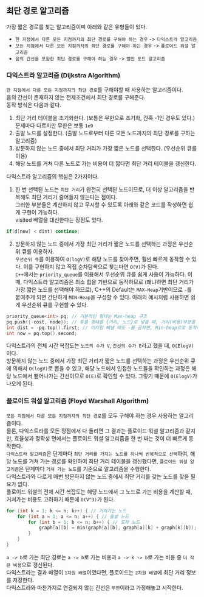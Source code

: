 ## 최단 경로 알고리즘
가장 짧은 경로를 찾는 알고리즘이며 아래와 같은 유형들이 있다.    
* `한 지점에서 다른 모든 지점까지의 최단 경로를 구해야 하는 경우` -> `다익스트라 알고리즘`    
* `모든 지점에서 다른 모든 지점까지의 최단 경로를 구해야 하는 경우` -> `플로이드 워셜 알고리즘`
* `음의 간선을 포함한 최단 경로를 구해야 하는 경우` -> `벨만 포드 알고리즘`

### 다익스트라 알고리즘 (Dijkstra Algorithm)
`한 지점에서 다른 모든 지점까지의 최단 경로`를 구해야할 때 사용하는 알고리즘이다.    
음의 간선이 존재하지 않는 전제조건에서 최단 경로를 구해준다.    
동작 방식은 다음과 같다.
1. 최단 거리 테이블을 초기화한다. (보통은 무한으로 초기화, 간혹 -1인 경우도 있다.) 문제마다 다르지만 무한은 보통 `1e9`
2. 출발 노드를 설정한다. (출발 노드로부터 다른 모든 노드까지의 최단 경로를 구하는 알고리즘)
3. 방문하지 않는 노드 중에서 최단 거리가 가장 짧은 노드를 선택한다. (우선순위 큐를 이용)
4. 해당 노드를 거쳐 다른 노드로 가는 비용이 더 짧다면 최단 거리 테이블을 갱신한다.

다익스트라 알고리즘의 핵심은 2가지이다.    
1. 한 번 선택된 노드는 `최단 거리`가 완전히 선택된 노드이므로, 더 이상 알고리즘을 반복해도 최단 거리가 줄어들지 않는다는 점이다.    
그러한 부분들은 계산하지 않고 무시할 수 있도록 아래와 같은 코드를 작성하면 쉽게 구현이 가능하다.    
visited 배열을 대신한다는 장점도 있다.    
```cpp
if(d[now] < dist) continue;
```

2. 방문하지 않는 노드 중에서 가장 최단 거리가 짧은 노드를 선택하는 과정은 우선순위 큐를 이용하자.    
`우선순위 큐`를 이용하여 `O(logV)`로 해당 노드를 찾아주면, 훨씬 빠르게 동작할 수 있다.
이를 구현하지 않고 직접 순차탐색으로 찾는다면 `O(V)`가 된다.    
`C++`에서는 `priority_queue`를 이용해서 우선순위 큐를 쉽게 사용이 가능하다. 이 때, 다익스트라 알고리즘은 최소 힙을 기반으로 동작하므로
(왜냐하면 최단 거리가 가장 짧은 노드를 선택해야 하므로), C++의 Default는 `MAX-Heap`기반이므로 `-`를 붙여주게 되면 간단하게 `MIN-Heap`을 구성할 수 있다.
아래의 예시처럼 사용하면 쉽게 우선순위 큐를 구현할 수 있다.    
```cpp
priority_queue<int> pq; // 기본적인 형태는 Max-heap 구조
pq.push({-cost, node}); // 튜플 형태를 {거리, 노드}로 넣을 때, 거리(비용)부분을 -를 곱해서 넣어주게 되면, Min-heap으로 동작하게 된다.
int dist = -pq.top().first; // 이처럼 빼낼 때도 -를 곱하면, Min-heap으로 동작하게 된다.
int now = pq.top().second; 
```

다익스트라의 전체 시간 복잡도는 `노드의 수가 V`, `간선의 수가 E`라고 했을 때, `O(ElogV)`이다.    
방문하지 않는 노드 중에서 가장 최단 거리가 짧은 노드를 선택하는 과정은 우선순위 큐에 의해서 `O(logV)`로 뽑을 수 있고,
해당 노드에서 인접한 노드들을 확인하는 과정은 해당 노드에서 뻗어나가는 간선이므로 `O(E)`로 확인할 수 있다. 그렇기 때문에 `O(ElogV)`가 나오게 된다.

### 플로이드 워셜 알고리즘 (Floyd Warshall Algorithm)
`모든 지점에서 다른 모든 지점까지의 최단 경로`를 모두 구해야 하는 경우 사용하는 알고리즘이다.    
물론, 다익스트라를 모든 정점에서 다 돌리면 그 결과는 플로이드 워셜 알고리즘과 같지만, 효율성과 정확성 면에서는 플로이드 워셜 알고리즘을 한 번 짜는 것이 더 빠르게 동작한다.    
`다익스트라 알고리즘`은 단계마다 `최단 거리를 가지는 노드를 하나씩 반복적으로 선택`하여, 해당 노드를 거쳐 가는 경로를 확인하여 최단 거리 테이블을 갱신했다면, 
`플로이드 워셜 알고리즘`은 단계마다 `거쳐 가는 노드`를 기준으로 알고리즘을 수행한다.    
다익스트라와 다르게 매번 방문하지 않는 노드 중에서 최단 거리를 갖는 노드를 찾을 필요가 없다.    
플로이드 워셜의 전체 시간 복잡도는 해당 노드에서 그 노드로 가는 비용을 계산할 때, 거쳐가는 비용도 고려하기 때문에 `O(V^3)`가 된다.    
```cpp
for (int k = 1; k <= n; k++) { // 거쳐가는 노드
	for (int a = 1; a <= n; a++) { // 출발 노드
		for (int b = 1; b <= n; b++) { // 도착 노드
			graph[a][b] = min(graph[a][b], graph[a][k] + graph[k][b]);
		}
	}
}
```
`a -> b`로 가는 최단 경로는 `a -> b`로 가는 비용과 `a -> k -> b`로 가는 비용 중 `더 작은 비용`으로 갱신된다.    
다익스트라는 결과 배열이 `1차원 배열`이였다면, 플로이드는 `2차원 배열`에 최단 거리 정보를 저장한다.    
다익스트라와 마찬가지로 연결되지 않는 간선은 `무한`이라고 가정해놓고 시작한다.    
